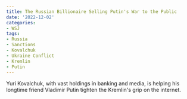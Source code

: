 ```yaml
---
title: The Russian Billionaire Selling Putin's War to the Public
date: '2022-12-02'
categories:
- WSJ
tags:
- Russia
- Sanctions
- Kovalchuk
- Ukraine Conflict
- Kremlin
- Putin
---
```

Yuri Kovalchuk, with vast holdings in banking and media, is helping his longtime friend Vladimir Putin tighten the Kremlin's grip on the internet.